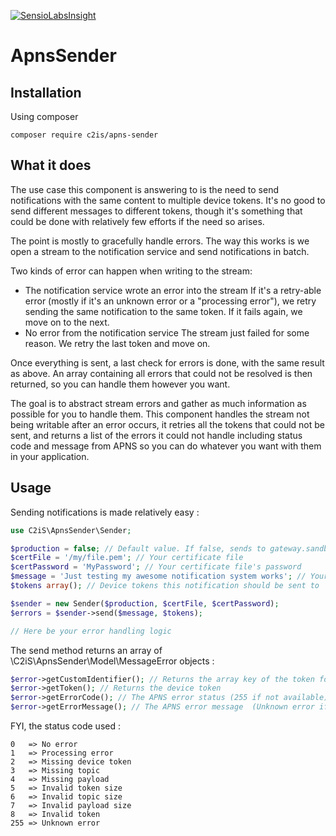 [![SensioLabsInsight](https://insight.sensiolabs.com/projects/64678405-7340-4a44-8979-973dd37d52b5/mini.png)](https://insight.sensiolabs.com/projects/64678405-7340-4a44-8979-973dd37d52b5)

ApnsSender
=========

Installation
------------

Using composer

    composer require c2is/apns-sender

What it does
------------

The use case this component is answering to is the need to send notifications with the same content to multiple device tokens.
It's no good to send different messages to different tokens, though it's something that could be done with relatively few efforts if the need so arises.

The point is mostly to gracefully handle errors.
The way this works is we open a stream to the notification service and send notifications in batch.

Two kinds of error can happen when writing to the stream:

- The notification service wrote an error into the stream
    If it's a retry-able error (mostly if it's an unknown error or a "processing error"), we retry sending the same notification to the same token. If it fails again, we move on to the next.
- No error from the notification service
    The stream just failed for some reason. We retry the last token and move on.

Once everything is sent, a last check for errors is done, with the same result as above.
An array containing all errors that could not be resolved is then returned, so you can handle them however you want.

The goal is to abstract stream errors and gather as much information as possible for you to handle them.
This component handles the stream not being writable after an error occurs, it retries all the tokens that could not be sent, and returns a list of the errors it could not handle including status code and message from APNS so you can do whatever you want with them in your application.

Usage
-----

Sending notifications is made relatively easy :

```php
use C2iS\ApnsSender\Sender;

$production = false; // Default value. If false, sends to gateway.sandbox.push.apple.com. If true, sends to gateway.push.apple.com
$certFile = '/my/file.pem'; // Your certificate file
$certPassword = 'MyPassword'; // Your certificate file's password
$message = 'Just testing my awesome notification system works'; // Your notification content
$tokens array(); // Device tokens this notification should be sent to

$sender = new Sender($production, $certFile, $certPassword);
$errors = $sender->send($message, $tokens);

// Here be your error handling logic
```

The send method returns an array of \C2iS\ApnsSender\Model\MessageError objects :

```php
$error->getCustomIdentifier(); // Returns the array key of the token for which the error occurred
$error->getToken(); // Returns the device token
$error->getErrorCode(); // The APNS error status (255 if not available)
$error->getErrorMessage(); // The APNS error message  (Unknown error if not available)
```

FYI, the status code used :

    0   => No error
    1   => Processing error
    2   => Missing device token
    3   => Missing topic
    4   => Missing payload
    5   => Invalid token size
    6   => Invalid topic size
    7   => Invalid payload size
    8   => Invalid token
    255 => Unknown error
